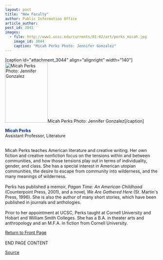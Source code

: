 ```yaml
---
layout: post
title: "New Faculty"
author: Public Information Office
article_author: 
post_id: 3045
images:
  - file: http://www1.ucsc.edu/currents/01-02/art/perks_micah.jpg
    image_id: 3044
    caption: "Micah Perks Photo: Jennifer Gonzalez"
---
```


[caption id="attachment_3044" align="alignright" width="140"]<a href="http://dev-ucsc-news.pantheonsite.io/wp-content/uploads/2002/04/perks_micah.jpg"><img class="size-full wp-image-3044" src="http://dev-ucsc-news.pantheonsite.io/wp-content/uploads/2002/04/perks_micah.jpg" alt="Micah Perks Photo: Jennifer Gonzalez" width="140" height="197" /></a>Micah Perks Photo: Jennifer Gonzalez[/caption]
<p>
  <font color="#003399"><b>Micah Perks<br></b></font>Assistant Professor, Literature<br>
  <br>
</p>Micah Perks teaches American literature and creative writing. Her own fiction and creative nonfiction focus on the tensions within and between communities, and how those tensions play out in terms of individuality, gender, and class. She has a special interest in American utopian communities, the desire to escape from community into wilderness, and the many meanings of wilderness.<br>
<br>
Perks has published a memoir, <i>Pagan Time: An American Childhood</i> (Counterpoint Press, 2001), and a novel<i>, We Are Gathered Here</i> (St. Martin's Press, 1996). She is also the author of many short stories, which have been published in journals and anthologies.<br>
<br>
Prior to her appointment at UCSC, Perks taught at Cornell University and Hobart and William Smith Colleges. She has a B.A. in theater arts and anthropology and an M.F.A. in fiction from Cornell University.
<p>
  <a href="../../index.html">Return to Front Page</a><br>
  <br>
  END PAGE CONTENT
</p>
<p><a href="http://www1.ucsc.edu/currents/01-02/04-01/newfac.html" title="Permalink to newfac">Source</a></p>
